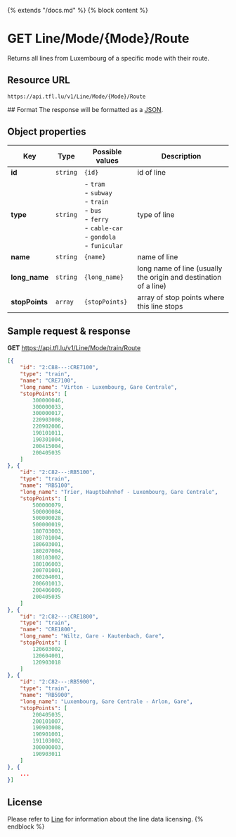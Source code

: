 {% extends "/docs.md" %}
{% block content %}
# GET Line/Mode/{Mode}/Route
Returns all lines from Luxembourg of a specific mode with their route.

## Resource URL
    https://api.tfl.lu/v1/Line/Mode/{Mode}/Route

## Format
The response will be formatted as a [JSON](https://en.wikipedia.org/wiki/JSON).

## Object properties
| Key            | Type     | Possible values | Description  |
| -------------  | -------- | --------------- | ------------ |
| **id**         | `string` | `{id}`          | id of line   |
| **type**       | `string` | - `tram`<br />- `subway`<br />- `train`<br />- `bus`<br />- `ferry`<br />- `cable-car`<br />- `gondola`<br />- `funicular` | type of line |
| **name**       | `string` | `{name}`        | name of line |
| **long_name**  | `string` | `{long_name}`   | long name of line (usually the origin and destination of a line) |
| **stopPoints** | `array`  | `{stopPoints}`  | array of stop points where this line stops |

## Sample request & response
**GET** https://api.tfl.lu/v1/Line/Mode/train/Route
```json
[{
	"id": "2:C88---:CRE7100",
	"type": "train",
	"name": "CRE7100",
	"long_name": "Virton - Luxembourg, Gare Centrale",
	"stopPoints": [
		300000046,
		300000033,
		300000017,
		220903008,
		220902006,
		190101011,
		190301004,
		200415004,
		200405035
	]
}, {
	"id": "2:C82---:RB5100",
	"type": "train",
	"name": "RB5100",
	"long_name": "Trier, Hauptbahnhof - Luxembourg, Gare Centrale",
	"stopPoints": [
		500000079,
		500000084,
		500000028,
		500000019,
		180703003,
		180701004,
		180603001,
		180207004,
		180103002,
		180106003,
		200701001,
		200204001,
		200601013,
		200406009,
		200405035
	]
}, {
	"id": "2:C82---:CRE1800",
	"type": "train",
	"name": "CRE1800",
	"long_name": "Wiltz, Gare - Kautenbach, Gare",
	"stopPoints": [
		120603002,
		120604001,
		120903018
	]
}, {
	"id": "2:C82---:RB5900",
	"type": "train",
	"name": "RB5900",
	"long_name": "Luxembourg, Gare Centrale - Arlon, Gare",
	"stopPoints": [
		200405035,
		200101007,
		190903008,
		190901001,
		191103002,
		300000003,
		190903011
	]
}, {
    ...
}]
```

## License
Please refer to [Line](/RESTAPIs/Line.md#license) for information about the line data licensing.
{% endblock %}
